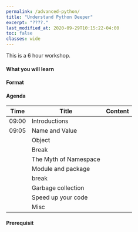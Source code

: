 ```yaml
---
permalink: /advanced-python/
title: "Understand Python Deeper"
excerpt: "????."
last_modified_at: 2020-09-29T10:15:22-04:00
toc: false
classes: wide
---
```


This is a 6 hour workshop.

#### What you will learn


#### Format


#### Agenda

| Time  | Title                 | Content |
|-------|-----------------------|---------|
| 09:00 | Introductions         |         |
| 09:05 | Name and Value        |         |
|       | Object                |         |
|       | Break                 |         |
|       | The Myth of Namespace |         |
|       | Module and package    |         |
|       | break                 |         |
|       | Garbage collection    |         |
|       | Speed up your code    |         |
|       | Misc                  |         |

#### Prerequisit

